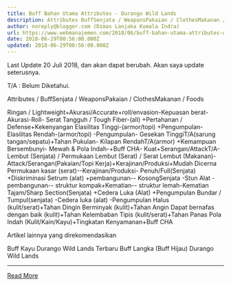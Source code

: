 ```yaml
---
title: Buff Bahan Utama Attributes - Durango Wild Lands
description: Attributes BuffSenjata / WeaponsPakaian / ClothesMakanan / FoodsRingan /
author: noreply@blogger.com (Dimas Lanjaka Kumala Indra)
url: https://www.webmanajemen.com/2018/06/buff-bahan-utama-attributes-durango.html
date: 2018-06-29T00:56:00.000Z
updated: 2018-06-29T00:56:00.000Z
---
```


Last Update 20 Juli 2018, dan akan dapat berubah. Akan saya update seterusnya.

T/A : Belum Diketahui. 


Attributes / BuffSenjata / WeaponsPakaian / ClothesMakanan / Foods

Ringan / Lightweight+Akurasi/Accurate+roll/envasion-Kepuasan
berat-Akurasi-Roll-
Serat Tangguh / Tough Fiber-(all) +Pertahanan / Defense+Kekenyangan
Elasilitas Tinggi-(armor/topi) +Pengumpulan-
Elasilitas Rendah-(armor/topi) -Pengumpulan-
Gesekan TinggiT/A(sarung tangan/sepatu)+Tahan Pukulan-
Kilapan RendahT/A(armor) +Kemampuan Bersembunyi-
Mewah & Pola Indah-+Buff CHA-
Kuat+Serangan/AttackT/A-
Lembut (Senjata) / Permukaan Lembut (Serat) / Serat Lembut (Makanan)-Attack/Serangan(Pakaian/Topi Kerja)+Kerajinan/Produksi+Mudah Dicerna
Permukaan kasar (serat)--Kerajinan/Produksi-
Penuh/Full(Senjata) +Diskriminasi Setrum
(alat) +pembangunan--
KosongSenjata -Stun
Alat -pembangunan--
struktur kompak+Kematian--
struktur lemah-Kematian
Tajam/Sharp Section(Senjata) +Cedera Luka 
 (Alat) +Pengumpulan
Bundar / Tumpul(senjata) -Cedera luka
(alat) -Pengumpulan
Halus (kulit/serat)+Tahan Dingin
Berminyak (kulit)+Tahan Angin
Dapat bernafas dengan baik (kulit)+Tahan Kelembaban
Tipis (kulit/serat)+Tahan Panas
Pola Indah (Kulit/Kain/Kayu)+Tingkatan Kenyamanan+Buff CHA


Artikel lainnya yang direkomendasikan
 
Buff Kayu Durango Wild Lands Terbaru
 Buff Langka (Buff Hijau) Durango Wild Lands<hr/> <a href="https://www.webmanajemen.com/2018/06/buff-bahan-utama-attributes-durango.html" rel="follow" class="button" id="read-more">Read More</a>